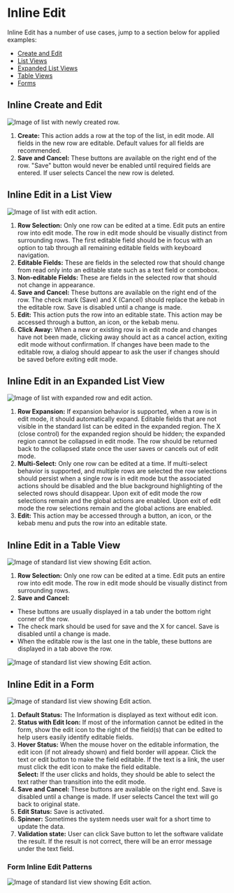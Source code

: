 # Inline Edit
Inline Edit has a number of use cases, jump to a section below for applied examples:

- [Create and Edit](#inline-create-and-edit)
- [List Views](#inline-edit-in-a-list-view)
- [Expanded List Views](#inline-edit-in-an-expanded-list-view)
- [Table Views](#inline-edit-in-a-table-view)
- [Forms](#inline-edit-in-a-form)


## Inline Create and Edit
![Image of list with newly created row.](img/List_Edit_01.png)

1. **Create:** This action adds a row at the top of the list, in edit mode. All fields in the new row are editable. Default values for all fields are recommended.
2. **Save and Cancel:** These buttons are available on the right end of the row. "Save" button would never be enabled until required fields are entered. If user selects Cancel the new row is deleted.

## Inline Edit in a List View
![Image of list with edit action.](img/List_Edit_02.png)

1. **Row Selection:** Only one row can be edited at a time. Edit puts an entire row into edit mode. The row in edit mode should be visually distinct from surrounding rows. The first editable field should be in focus with an option to tab through all remaining editable fields with keyboard navigation.
2. **Editable Fields:**  These are fields in the selected row that should change from read only into an editable state such as a text field or combobox.  
3. **Non-editable Fields:** These are fields in the selected row that should not change in appearance.
4. **Save and Cancel:** These buttons are available on the right end of the row. The check mark (Save) and X (Cancel) should replace the kebab in the editable row. Save is disabled until a change is made.
5. **Edit:** This action puts the row into an editable state. This action may be accessed through a button, an icon, or the kebab menu.
6. **Click Away:** When a new or existing row is in edit mode and changes have not been made, clicking away should act as a cancel action, exiting edit mode without confirmation. If changes have been made to the editable row, a dialog should appear to ask the user if changes should be saved before exiting edit mode.


## Inline Edit in an Expanded List View
![Image of list with expanded row and edit action.](img/List_Edit_03.png)

1. **Row Expansion:** If expansion behavior is supported, when a row is in edit mode, it should automatically expand. Editable fields that are not visible in the standard list can be edited in the expanded region. The X (close control) for the expanded region should be hidden; the expanded region cannot be collapsed in edit mode. The row should be returned back to the collapsed state once the user saves or cancels out of edit mode.
2. **Multi-Select:** Only one row can be edited at a time. If multi-select behavior is supported, and multiple rows are selected the row selections should persist when a single row is in edit mode but the associated actions should be disabled and the blue background highlighting of the selected rows should disappear. Upon exit of edit mode the row selections remain and the global actions are enabled. Upon exit of edit mode the row selections remain and the global actions are enabled.
3. **Edit:** This action may be accessed through a button, an icon, or the kebab menu and puts the row into an editable state.


## Inline Edit in a Table View
![Image of standard list view showing Edit action.](img/Table_01.png)

1. **Row Selection:** Only one row can be edited at a time. Edit puts an entire row into edit mode. The row in edit mode should be visually distinct from surrounding rows.
2. **Save and Cancel:**
  * These buttons are usually displayed in a tab under the bottom right corner of the row.
  * The check mark should be used for save and the X for cancel. Save is disabled until a change is made.
  * When the editable row is the last one in the table, these buttons are displayed in a tab above the row.

![Image of standard list view showing Edit action.](img/Table_02.png)


## Inline Edit in a Form
![Image of standard list view showing Edit action.](img/Form_Edit_Design.png)

1. **Default Status:** The Information is displayed as text without edit icon.
2. **Status with Edit Icon:** If most of the information cannot be edited in the form, show the edit icon to the right of the field(s) that can be edited to help users easily identify editable fields.
3. **Hover Status:** When the mouse hover on the editable information, the edit icon (if not already shown)  and field border will appear. Click the text or edit button to make the field editable. If the text is a link, the user must click the edit icon to make the field editable. <br/>
**Select:**  If the user clicks and holds, they should be able to select the text rather than transition into the edit mode.
4. **Save and Cancel:** These buttons are available on the right end. Save is disabled until a change is made. If user selects Cancel the text will go back to original state.
5. **Edit Status:** Save is activated.
6. **Spinner:** Sometimes the system needs user wait for a short time to update the data.
7. **Validation state:** User can click Save button to let the software validate the result. If the result is not correct, there will be an error message under the text field.

### Form Inline Edit Patterns

![Image of standard list view showing Edit action.](img/Form_Edit_Patterns.png)
